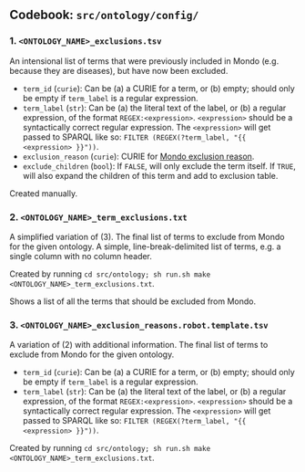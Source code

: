 ## Codebook: `src/ontology/config/`
### 1. `<ONTOLOGY_NAME>_exclusions.tsv`
An intensional list of terms that were previously included in Mondo (e.g. because they are diseases), but have now been excluded.
- `term_id` (`curie`): Can be (a) a CURIE for a term, or (b) empty; should only be empty if `term_label` is a regular expression. 
- `term_label` (`str`): Can be (a) the literal text of the label, or (b) a regular expression, of the format `REGEX:<expression>`. `<expression>` should be a syntactically correct regular expression. The `<expression>` will get passed to SPARQL like so: `FILTER (REGEX(?term_label, "{{ <expression> }}"))`. 
- `exclusion_reason` (`curie`): CURIE for [Mondo exclusion reason](https://mondo.readthedocs.io/en/latest/editors-guide/exclusion-reasons/). 
- `exclude_children` (`bool`): If `FALSE`, will only exclude the term itself. If `TRUE`, will also expand the children of this term and add to exclusion table.  

Created manually.

### 2. `<ONTOLOGY_NAME>_term_exclusions.txt`
A simplified variation of (3). The final list of terms to exclude from Mondo for the given ontology. A simple, line-break-delimited list of terms, e.g. a single column with no column header. 

Created by running `cd src/ontology; sh run.sh make <ONTOLOGY_NAME>_term_exclusions.txt`.

Shows a list of all the terms that should be excluded from Mondo.

### 3. `<ONTOLOGY_NAME>_exclusion_reasons.robot.template.tsv`
A variation of (2) with additional information. The final list of terms to exclude from Mondo for the given ontology. 
- `term_id` (`curie`): Can be (a) a CURIE for a term, or (b) empty; should only be empty if `term_label` is a regular expression. 
- `term_label` (`str`): Can be (a) the literal text of the label, or (b) a regular expression, of the format `REGEX:<expression>`. `<expression>` should be a syntactically correct regular expression. The `<expression>` will get passed to SPARQL like so: `FILTER (REGEX(?term_label, "{{ <expression> }}"))`.

Created by running `cd src/ontology; sh run.sh make <ONTOLOGY_NAME>_term_exclusions.txt`.
